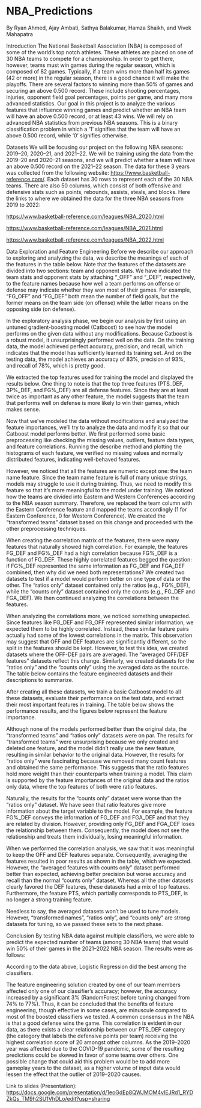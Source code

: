 # NBA_Predictions
By Ryan Ahmed, Ajay Ambati, Sathya Balakumar, Hamza Shaikh, and Vivek Mahapatra

Introduction
The National Basketball Association (NBA) is composed of some of the world’s top notch athletes. These athletes are placed on one of 30 NBA teams to compete for a championship. In order to get there, however, teams must win games during the regular season, which is composed of 82 games. Typically, if a team wins more than half its games (42 or more) in the regular season, there is a good chance it will make the playoffs. There are several factors to winning more than 50% of games and securing an above 0.500 record. These include shooting percentages, injuries, opponent field goal percentages, points per game, and many more advanced statistics. Our goal in this project is to analyze the various features that influence winning games and predict whether an NBA team will have an above 0.500 record, or at least 43 wins. We will rely on advanced NBA statistics from previous NBA seasons. This is a binary classification problem in which a ‘1’ signifies that the team will have an above 0.500 record, while ‘0’ signifies otherwise.

Datasets
We will be focusing our project on the following NBA seasons: 2019–20, 2020–21, and 2021–22. We will be training using the data from the 2019–20 and 2020–21 seasons, and we will predict whether a team will have an above 0.500 record on the 2021–22 season. The data for these 3 years was collected from the following website: https://www.basketball-reference.com/. Each dataset has 30 rows to represent each of the 30 NBA teams. There are also 50 columns, which consist of both offensive and defensive stats such as points, rebounds, assists, steals, and blocks. Here the links to where we obtained the data for the three NBA seasons from 2019 to 2022:

https://www.basketball-reference.com/leagues/NBA_2020.html

https://www.basketball-reference.com/leagues/NBA_2021.html

https://www.basketball-reference.com/leagues/NBA_2022.html

Data Exploration and Feature Engineering
Before we describe our approach to exploring and analyzing the data, we describe the meanings of each of the features in the table below. Note that the features of the datasets are divided into two sections: team and opponent stats. We have indicated the team stats and opponent stats by attaching “_OFF” and “_DEF”, respectively, to the feature names because how well a team performs on offense or defense may indicate whether they won most of their games. For example, “FG_OFF” and “FG_DEF” both mean the number of field goals, but the former means on the team side (on offense) while the latter means on the opposing side (on defense).



In the exploratory analysis phase, we begin our analysis by first using an untuned gradient-boosting model (Catboost) to see how the model performs on the given data without any modifications. Because Catboost is a robust model, it unsurprisingly performed well on the data. On the training data, the model achieved perfect accuracy, precision, and recall, which indicates that the model has sufficiently learned its training set. And on the testing data, the model achieves an accuracy of 83%, precision of 93%, and recall of 78%, which is pretty good.

We extracted the top features used for training the model and displayed the results below. One thing to note is that the top three features (PTS_DEF, 3P%_DEF, and FG%_DEF) are all defense features. Since they are at least twice as important as any other feature, the model suggests that the team that performs well on defense is more likely to win their games, which makes sense.


Now that we’ve modeled the data without modifications and analyzed the feature importances, we’ll try to analyze the data and modify it so that our Catboost model performs better. We first performed some basic preprocessing like checking the missing values, outliers, feature data types, and feature correlations. Running the describe method and plotting the histograms of each feature, we verified no missing values and normally distributed features, indicating well-behaved features.

However, we noticed that all the features are numeric except one: the team name feature. Since the team name feature is full of many unique strings, models may struggle to use it during training. Thus, we need to modify this feature so that it’s more meaningful to the model under training. We noticed how the teams are divided into Eastern and Western Conferences according to the NBA season summary. Therefore, we replaced the team column with the Eastern Conference feature and mapped the teams accordingly (1 for Eastern Conference, 0 for Western Conference). We created the “transformed teams” dataset based on this change and proceeded with the other preprocessing techniques.

When creating the correlation matrix of the features, there were many features that naturally showed high correlation. For example, the features FG_DEF and FG%_DEF had a high correlation because FG%_DEF is a function of FG_DEF. These highly correlated features begged the question: if FG%_DEF represented the same information as FG_DEF and FGA_DEF combined, then why did we need both representations? We created two datasets to test if a model would perform better on one type of data or the other. The “ratios only” dataset contained only the ratios (e.g., FG%_DEF), while the “counts only” dataset contained only the counts (e.g., FG_DEF and FGA_DEF). We then continued analyzing the correlations between the features.

When analyzing the correlations more, we noticed something unexpected. Since features like FG_DEF and FG_OFF represented similar information, we expected them to be highly correlated. Instead, these similar feature pairs actually had some of the lowest correlations in the matrix. This observation may suggest that OFF and DEF features are significantly different, so the split in the features should be kept. However, to test this idea, we created datasets where the OFF-DEF pairs are averaged. The “averaged OFF/DEF features” datasets reflect this change. Similarly, we created datasets for the “ratios only” and the “counts only” using the averaged data as the source. The table below contains the feature engineered datasets and their descriptions to summarize.


After creating all these datasets, we train a basic Catboost model to all these datasets, evaluate their performance on the test data, and extract their most important features in training. The table below shows the performance results, and the figures below represent the feature importance.

Although none of the models performed better than the original data, the “transformed teams” and “ratios only” datasets were on par. The results for “transformed teams” were unsurprising because we only created and deleted one feature, and the model didn’t really use the new feature, resulting in similar behavior to the original data. However, the results for “ratios only” were fascinating because we removed many count features and obtained the same performance. This suggests that the ratio features hold more weight than their counterparts when training a model. This claim is supported by the feature importances of the original data and the ratios only data, where the top features of both were ratio features.

Naturally, the results for the “counts only” dataset were worse than the “ratios only” dataset. We have seen that ratio features give more information about the target variable to the model. For example, the feature FG%_DEF conveys the information of FG_DEF and FGA_DEF and that they are related by division. However, providing only FG_DEF and FGA_DEF loses the relationship between them. Consequently, the model does not see the relationship and treats them individually, losing meaningful information.

When we performed the correlation analysis, we saw that it was meaningful to keep the OFF and DEF features separate. Consequently, averaging the features resulted in poor results as shown in the table, which we expected. However, the “averaged features with counts only” dataset performed better than expected, achieving better precision but worse accuracy and recall than the normal “counts only” dataset. Whereas all the other datasets clearly favored the DEF features, these datasets had a mix of top features. Furthermore, the feature PTS, which partially corresponds to PTS_DEF, is no longer a strong training feature.

Needless to say, the averaged datasets won’t be used to tune models. However, “transformed names”, “ratios only”, and “counts only” are strong datasets for tuning, so we passed these sets to the next phase.








Conclusion
By testing NBA data against multiple classifiers, we were able to predict the expected number of teams (among 30 NBA teams) that would win 50% of their games in the 2021–2022 NBA season. The results were as follows:


According to the data above, Logistic Regression did the best among the classifiers.

The feature engineering solution created by one of our team members affected only one of our classifier’s accuracy; however, the accuracy increased by a significant 3% (RandomForest before tuning changed from 74% to 77%). Thus, it can be concluded that the benefits of feature engineering, though effective in some cases, are minuscule compared to most of the boosted classifiers we tested. A common consensus in the NBA is that a good defense wins the game. This correlation is evident in our data, as there exists a clear relationship between our PTS_DEF category (the category that labels the defensive points per team) receiving the highest correlation score of 20 amongst other columns. As the 2019–2020 year was affected due to the COVID-19 pandemic, some of the resulting predictions could be skewed in favor of some teams over others. One possible change that could aid this problem would be to add more gameplay years to the dataset, as a higher volume of input data would lessen the effect that the outlier of 2019–2020 causes.

Link to slides (Presentation): https://docs.google.com/presentation/d/1eoGdEp8QWJMOM4vIEJRd1_RYDZkQs_TM9h2SU1VhDLo/edit?usp=sharing
